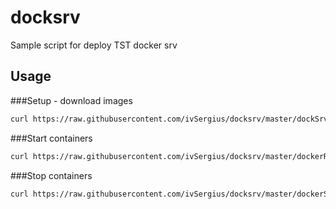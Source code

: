 # docksrv

Sample script for deploy TST docker srv

## Usage
###Setup - download images
```bash
curl https://raw.githubusercontent.com/ivSergius/docksrv/master/dockSrv1.sh | bash
```
###Start containers
```bash
curl https://raw.githubusercontent.com/ivSergius/docksrv/master/dockerRun.sh | bash
```
###Stop containers
```bash
curl https://raw.githubusercontent.com/ivSergius/docksrv/master/dockerStop.sh | bash
```
